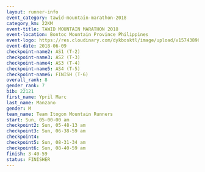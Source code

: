 ```yaml
---
layout: runner-info 
event_category: tawid-mountain-marathon-2018 
category_km: 22KM 
event-title: TAWID MOUNTAIN MARATHON 2018 
event-location: Bontoc Mountain Province Philippines 
event-logo: https://res.cloudinary.com/dykbosktl/image/upload/v1574389629/Logo/tawid2018_logo_t3op5o.png 
event-date: 2018-06-09 
checkpoint-name2: AS1 (T-2) 
checkpoint-name3: AS2 (T-3) 
checkpoint-name4: AS3 (T-4) 
checkpoint-name5: AS4 (T-5) 
checkpoint-name6: FINISH (T-6) 
overall_rank: 8
gender_rank: 7
bib: 22121
first_name: Ypril Marc
last_name: Manzano
gender: M
team_name: Team Itogon Mountain Runners
start: Sun, 05-00-00 am
checkpoint2: Sun, 05-48-13 am
checkpoint3: Sun, 06-38-59 am
checkpoint4: 
checkpoint5: Sun, 08-31-34 am
checkpoint6: Sun, 08-40-59 am
finish: 3-40-59
status: FINISHER
---
```

